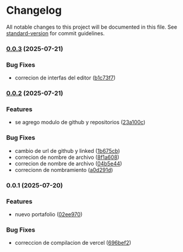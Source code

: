 # Changelog

All notable changes to this project will be documented in this file. See [standard-version](https://github.com/conventional-changelog/standard-version) for commit guidelines.

### [0.0.3](https://github.com/JuniorArias02/juniorArias04/compare/v0.0.2...v0.0.3) (2025-07-21)


### Bug Fixes

* correcion de interfas del editor ([b1c73f7](https://github.com/JuniorArias02/juniorArias04/commit/b1c73f7b5013cbf1df781bd7543ac84762fe0c09))

### [0.0.2](https://github.com/JuniorArias02/juniorArias04/compare/v0.0.1...v0.0.2) (2025-07-21)


### Features

* se agrego modulo de github y repositorios ([23a100c](https://github.com/JuniorArias02/juniorArias04/commit/23a100c7231a6fd5ce746316b85010db857c0541))


### Bug Fixes

* cambio de url de github y linked ([1b675cb](https://github.com/JuniorArias02/juniorArias04/commit/1b675cb51b3030a46ddadf7d80e2c2dcb546d186))
* correcion de nombre de archivo ([8f1a608](https://github.com/JuniorArias02/juniorArias04/commit/8f1a6086651d051c1b28e7488991d1f46000cae8))
* correcion de nombre de archivo ([04b5e44](https://github.com/JuniorArias02/juniorArias04/commit/04b5e4415a1bec1cb32fc21553be0f71a7ab0307))
* correcionn de nombramiento ([a0d291d](https://github.com/JuniorArias02/juniorArias04/commit/a0d291dac06f946a53528d8bd58e582b4f36dd8b))

### 0.0.1 (2025-07-20)


### Features

* nuevo portafolio ([02ee970](https://github.com/JuniorArias02/juniorArias04/commit/02ee970d38bd3021889bcbb0884fcb5b1b50832c))


### Bug Fixes

* correccion de compilacion de vercel ([696bef2](https://github.com/JuniorArias02/juniorArias04/commit/696bef23c084ba701d3a9fd7ae7d67f7c6729c8e))
